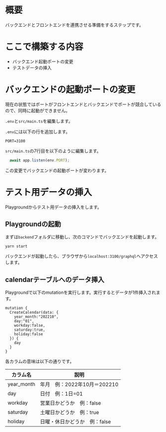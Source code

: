 # 概要
バックエンドとフロントエンドを連携させる準備をするステップです。

# ここで構築する内容
 - バックエンド起動ポートの変更
 - テストデータの挿入

# バックエンドの起動ポートの変更
現在の状態ではポートがフロントエンドとバックエンドでポートが競合しているので、同時に起動ができません。

`.env`と`src/main.ts`を編集します。


`.env`には以下の行を追加します。

```SHELL
PORT=3100
```

`src/main.ts`の7行目を以下のように編集します。

```TypeScript
  await app.listen(env.PORT);
```

この変更でバックエンドの起動ポートが変わります。


# テスト用データの挿入

Playgroundからテスト用データの挿入をします。

## Playgroundの起動

まずは`backend`フォルダに移動し、次のコマンドでバックエンドを起動します。


```SHELL
yarn start
```

バックエンドが起動したら、ブラウザから`localhost:3100/graphql`へアクセスします。

## calendarテーブルへのデータ挿入

Playgroundで以下のmutationを実行します。実行するとデータが1件挿入されます。

```
mutation {
  CreateCalendar(data: {
    year_month:"202210",
    day:"01",
    workday:false,
    saturday:true,
    holiday:false
  }) {
  	day
  }
}
```
各カラムの意味は以下の通りです。

|  カラム名  |  説明  |
| ---- | ---- |
|  year_month  |  年月　例：2022年10月＝202210  |
|  day  |  日付　例：1日=01 |
|  workday  |  営業日かどうか　例：false  |
|  saturday  |  土曜日かどうか　例：true  |
|  holiday  |  日曜・休日かどうか　例：false  |


